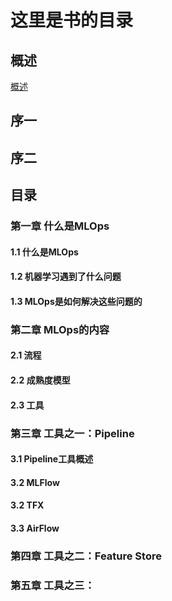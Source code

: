 # 这里是书的目录
## 概述
[概述](SUMMARY.md)

## 序一

## 序二

## 目录

### 第一章 什么是MLOps
#### 1.1 什么是MLOps
#### 1.2 机器学习遇到了什么问题
#### 1.3 MLOps是如何解决这些问题的

### 第二章 MLOps的内容
#### 2.1 流程
#### 2.2 成熟度模型
#### 2.3 工具

### 第三章 工具之一：Pipeline
#### 3.1 Pipeline工具概述
#### 3.2 MLFlow
#### 3.2 TFX
#### 3.3 AirFlow

### 第四章 工具之二：Feature Store

### 第五章 工具之三： 
